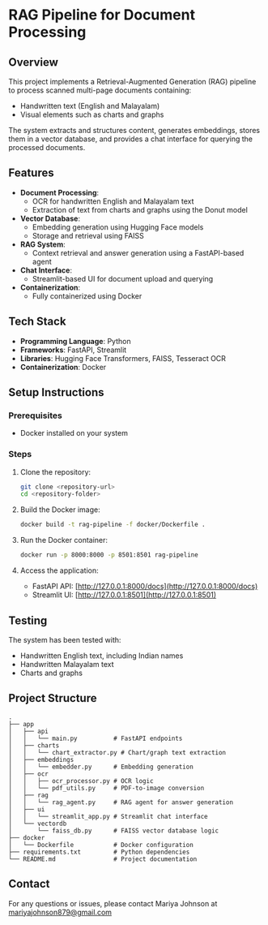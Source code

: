 # RAG Pipeline for Document Processing

## Overview
This project implements a Retrieval-Augmented Generation (RAG) pipeline to process scanned multi-page documents containing:
- Handwritten text (English and Malayalam)
- Visual elements such as charts and graphs

The system extracts and structures content, generates embeddings, stores them in a vector database, and provides a chat interface for querying the processed documents.

## Features
- **Document Processing**:
  - OCR for handwritten English and Malayalam text
  - Extraction of text from charts and graphs using the Donut model
- **Vector Database**:
  - Embedding generation using Hugging Face models
  - Storage and retrieval using FAISS
- **RAG System**:
  - Context retrieval and answer generation using a FastAPI-based agent
- **Chat Interface**:
  - Streamlit-based UI for document upload and querying
- **Containerization**:
  - Fully containerized using Docker

## Tech Stack
- **Programming Language**: Python
- **Frameworks**: FastAPI, Streamlit
- **Libraries**: Hugging Face Transformers, FAISS, Tesseract OCR
- **Containerization**: Docker

## Setup Instructions

### Prerequisites
- Docker installed on your system

### Steps
1. Clone the repository:
   ```bash
   git clone <repository-url>
   cd <repository-folder>
   ```

2. Build the Docker image:
   ```bash
   docker build -t rag-pipeline -f docker/Dockerfile .
   ```

3. Run the Docker container:
   ```bash
   docker run -p 8000:8000 -p 8501:8501 rag-pipeline
   ```

4. Access the application:
   - FastAPI API: [http://127.0.0.1:8000/docs](http://127.0.0.1:8000/docs)
   - Streamlit UI: [http://127.0.0.1:8501](http://127.0.0.1:8501)

## Testing
The system has been tested with:
- Handwritten English text, including Indian names
- Handwritten Malayalam text
- Charts and graphs

## Project Structure
```
.
├── app
│   ├── api
│   │   └── main.py          # FastAPI endpoints
│   ├── charts
│   │   └── chart_extractor.py # Chart/graph text extraction
│   ├── embeddings
│   │   └── embedder.py      # Embedding generation
│   ├── ocr
│   │   ├── ocr_processor.py # OCR logic
│   │   └── pdf_utils.py     # PDF-to-image conversion
│   ├── rag
│   │   └── rag_agent.py     # RAG agent for answer generation
│   ├── ui
│   │   └── streamlit_app.py # Streamlit chat interface
│   └── vectordb
│       └── faiss_db.py      # FAISS vector database logic
├── docker
│   └── Dockerfile           # Docker configuration
├── requirements.txt         # Python dependencies
└── README.md                # Project documentation
```

## Contact
For any questions or issues, please contact Mariya Johnson at mariyajohnson879@gmail.com
